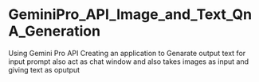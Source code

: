 # GeminiPro_API_Image_and_Text_QnA_Generation
 Using Gemini Pro API Creating an application to Genarate output text for input prompt also act as chat window and also takes images as input and giving text as oputput
